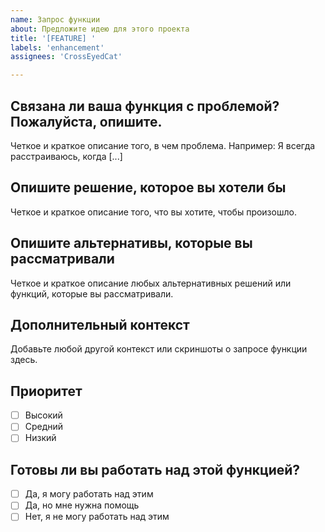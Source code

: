 ```yaml
---
name: Запрос функции
about: Предложите идею для этого проекта
title: '[FEATURE] '
labels: 'enhancement'
assignees: 'CrossEyedCat'

---
```


## Связана ли ваша функция с проблемой? Пожалуйста, опишите.
Четкое и краткое описание того, в чем проблема. Например: Я всегда расстраиваюсь, когда [...]

## Опишите решение, которое вы хотели бы
Четкое и краткое описание того, что вы хотите, чтобы произошло.

## Опишите альтернативы, которые вы рассматривали
Четкое и краткое описание любых альтернативных решений или функций, которые вы рассматривали.

## Дополнительный контекст
Добавьте любой другой контекст или скриншоты о запросе функции здесь.

## Приоритет
- [ ] Высокий
- [ ] Средний
- [ ] Низкий

## Готовы ли вы работать над этой функцией?
- [ ] Да, я могу работать над этим
- [ ] Да, но мне нужна помощь
- [ ] Нет, я не могу работать над этим
